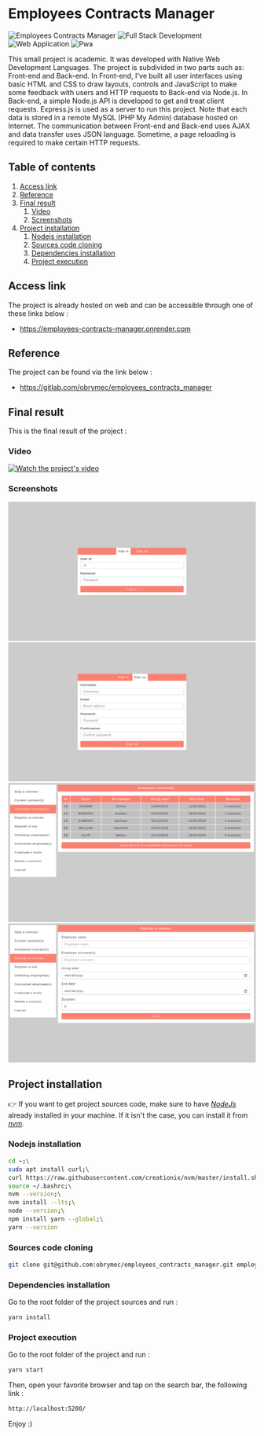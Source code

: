 # Employees Contracts Manager
![Employees Contracts Manager](https://img.shields.io/badge/employees%20contracts%20manager-1997B5.svg?style=for-the-badge)
![Full Stack Development](https://img.shields.io/badge/full%20stack%20development-FF5722.svg?style=for-the-badge)
![Web Application](https://img.shields.io/badge/web%20application-233B4D?style=for-the-badge)
![Pwa](https://img.shields.io/badge/pwa-7D4698.svg?style=for-the-badge)

This small project is academic. It was developed with Native Web Development
Languages. The project is subdivided in two parts such as: Front-end and
Back-end. In Front-end, I've built all user interfaces using basic HTML and
CSS to draw layouts, controls and JavaScript to make some feedback with users
and HTTP requests to Back-end via Node.js. In Back-end, a simple Node.js API
is developed to get and treat client requests. Express.js is used as a server
to run this project. Note that each data is stored in a remote MySQL
(PHP My Admin) database hosted on Internet. The communication between
Front-end and Back-end uses AJAX and data transfer uses JSON language.
Sometime, a page reloading is required to make certain HTTP requests.

## Table of contents
1. [Access link](#link)
2. [Reference](#ref)
3. [Final result](#result)
    1. [Video](#video)
    2. [Screenshots](#images)
4. [Project installation](#install)
    1. [Nodejs installation](#node-install)
    2. [Sources code cloning](#cloning)
    3. [Dependencies installation](#dev-install)
    4. [Project execution](#running)

## Access link <a id = "link"></a>
The project is already hosted on web and can be
accessible through one of these links below :
- https://employees-contracts-manager.onrender.com

## Reference <a id = "ref"></a>
The project can be found via the link below :
- https://gitlab.com/obrymec/employees_contracts_manager

## Final result <a id = "result"></a>
This is the final result of the project :
### Video <a id = "video"></a>
[![Watch the project's video](https://img.youtube.com/vi/MCtNSq67pv8/maxresdefault.jpg)](https://youtu.be/MCtNSq67pv8)

### Screenshots <a id = "images"></a>
![First render](./assets/render/render_1.png)
![Second render](./assets/render/render_2.png)
![Third render](./assets/render/render_3.png)
![Fourth render](./assets/render/render_4.png)

## Project installation <a id = "install"></a>
👉 If you want to get project sources code, make sure
to have <i><a href = "https://nodejs.org/en/download">
NodeJs</a></i> already installed in your machine. If
it isn't the case, you can install it from <i>
<a href = "https://github.com/nvm-sh/nvm">nvm</i></a>.

### Nodejs installation <a id = "node-install"></a>
```sh
cd ~;\
sudo apt install curl;\
curl https://raw.githubusercontent.com/creationix/nvm/master/install.sh | bash;\
source ~/.bashrc;\
nvm --version;\
nvm install --lts;\
node --version;\
npm install yarn --global;\
yarn --version
```

### Sources code cloning <a id = "cloning"></a>
```sh
git clone git@github.com:obrymec/employees_contracts_manager.git employees_contracts_manager/
```

### Dependencies installation <a id = "dev-install"></a>
Go to the root folder of the project sources
and run :
```sh
yarn install
```

### Project execution <a id = "running"></a>
Go to the root folder of the project and
run :
```sh
yarn start
```

Then, open your favorite browser and tap
on the search bar, the following link :
```sh
http://localhost:5200/
```

Enjoy :)
